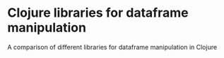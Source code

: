 # Clojure libraries for dataframe manipulation
A comparison of different libraries for dataframe manipulation in Clojure
